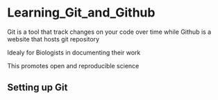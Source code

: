 # Learning_Git_and_Github

Git is a tool that track changes on your code over time while Github is a website that hosts git repository

Idealy for Biologists in documenting their work

This promotes open and reproducible science

## Setting up Git
